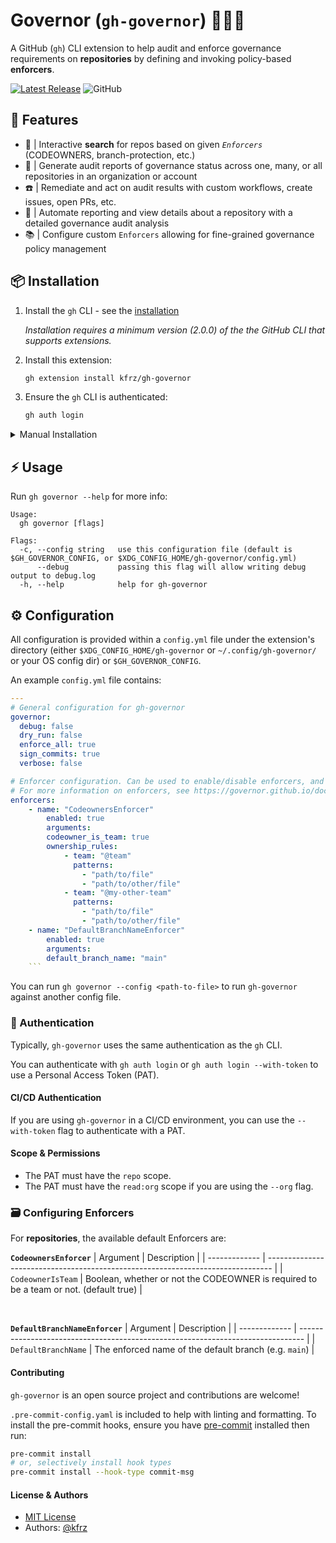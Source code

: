 # Governor (`gh-governor`) 🕵🏻‍♂️

 A GitHub (`gh`) CLI extension to help audit and enforce governance requirements on **repositories** by defining and invoking policy-based **enforcers**.

<a href="https://github.com/kfrz/gh-governor/releases"><img src="https://img.shields.io/github/release/kfrz/gh-governor.svg" alt="Latest Release"></a>
<img alt="GitHub" src="https://img.shields.io/github/license/kfrz/gh-governor">

## 🔋 Features

* 🧐 | Interactive **search** for repos based on given *`Enforcers`* (CODEOWNERS, branch-protection, etc.)
* 📝 | Generate audit reports of governance status across one, many, or all repositories in an organization or account
* ☎️  | Remediate and act on audit results with custom workflows, create issues, open PRs, etc.
* 🔭 | Automate reporting and view details about a repository with a detailed governance audit analysis
* 📚 | Configure custom `Enforcers` allowing for fine-grained governance policy management

## 📦 Installation

1. Install the `gh` CLI - see the [installation](https://github.com/cli/cli#installation)

   *Installation requires a minimum version (2.0.0) of the the GitHub CLI that supports extensions.*

2. Install this extension:

   ```sh
   gh extension install kfrz/gh-governor
   ```

3. Ensure the `gh` CLI is authenticated:

    ```sh
    gh auth login
    ```

<details>
   <summary>Manual Installation</summary>

1. Clone the repo:

   ```sh
   # git
   git clone https://github.com/kfrz/gh-governor

   # GitHub CLI
   gh repo clone kfrz/gh-governor
   ```

2. `cd` into the repo directory:

   ```sh
   cd gh-governor
   ```

3. Install the extension:

   ```sh
   gh extension install .
   ```

 </details>

## ⚡️ Usage

Run `gh governor --help` for more info:

```
Usage:
  gh governor [flags]

Flags:
  -c, --config string   use this configuration file (default is $GH_GOVERNOR_CONFIG, or $XDG_CONFIG_HOME/gh-governor/config.yml)
      --debug           passing this flag will allow writing debug output to debug.log
  -h, --help            help for gh-governor
```

## ⚙️ Configuration

All configuration is provided within a `config.yml` file under the extension's directory (either `$XDG_CONFIG_HOME/gh-governor` or `~/.config/gh-governor/` or your OS config dir) or `$GH_GOVERNOR_CONFIG`.

An example `config.yml` file contains:

```yml
---
# General configuration for gh-governor
governor:
  debug: false
  dry_run: false
  enforce_all: true
  sign_commits: true
  verbose: false

# Enforcer configuration. Can be used to enable/disable enforcers, and configure their arguments.
# For more information on enforcers, see https://governor.github.io/docs/enforcers
enforcers:
    - name: "CodeownersEnforcer"
        enabled: true
        arguments:
        codeowner_is_team: true
        ownership_rules:
            - team: "@team"
              patterns:
                - "path/to/file"
                - "path/to/other/file"
            - team: "@my-other-team"
              patterns:
                - "path/to/file"
                - "path/to/other/file"
    - name: "DefaultBranchNameEnforcer"
        enabled: true
        arguments:
        default_branch_name: "main"
    ```
```

You can run `gh governor --config <path-to-file>` to run `gh-governor` against another config file.

### 🔐 Authentication

Typically, `gh-governor` uses the same authentication as the `gh` CLI. 

You can authenticate with `gh auth login` or `gh auth login --with-token` to use a Personal Access Token (PAT).


#### CI/CD Authentication

If you are using `gh-governor` in a CI/CD environment, you can use the `--with-token` flag to authenticate with a PAT.

#### Scope & Permissions

* The PAT must have the `repo` scope.
* The PAT must have the `read:org` scope if you are using the `--org` flag.

### 🗃 Configuring Enforcers

For **repositories**, the available default Enforcers are:

**`CodeownersEnforcer`**
| Argument      | Description                                                                     |
| ------------- | ------------------------------------------------------------------------------- |
| `CodeownerIsTeam`    | Boolean, whether or not the CODEOWNER is required to be a team or not. (default true) |

<br />

**`DefaultBranchNameEnforcer`**
| Argument      | Description                                                                     |
| ------------- | ------------------------------------------------------------------------------- |
| `DefaultBranchName` | The enforced name of the default branch (e.g. `main`)                     |

#### Contributing

`gh-governor` is an open source project and contributions are welcome!

`.pre-commit-config.yaml` is included to help with linting and formatting. To install the pre-commit hooks, ensure you have [pre-commit](https://pre-commit.com) installed then run:

```sh
pre-commit install
# or, selectively install hook types
pre-commit install --hook-type commit-msg
```
<!-- TODO: Check out the [CONTRIBUTING](./CONTRIBUTING.md) guide to get started. -->

#### License & Authors

* [MIT License](./LICENSE)
* Authors: <a href="https://github.com/kfrz"> @kfrz </a>
